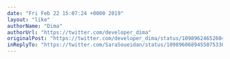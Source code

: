 ```yaml
---
date: "Fri Feb 22 15:07:24 +0000 2019"
layout: "like"
authorName: "Dima"
authorUrl: "https://twitter.com/developer_dima"
originalPost: "https://twitter.com/developer_dima/status/1098962465260429317"
inReplyTo: "https://twitter.com/SaraSoueidan/status/1098960689455075330"
---
```

